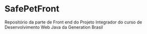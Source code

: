 # SafePetFront
Repositório da parte de Front end do Projeto Integrador do curso de Desenvolvimento Web Java da Generation Brasil
